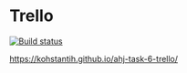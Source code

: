 # Trello

[![Build status](https://ci.appveyor.com/api/projects/status/0cs0b8wt6x3wsmdv?svg=true)](https://ci.appveyor.com/project/Kohstantih/ahj-task-6-trello)

https://kohstantih.github.io/ahj-task-6-trello/
